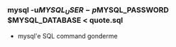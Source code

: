 ### mysql -u$MYSQL_USER -p$MYSQL_PASSWORD $MYSQL_DATABASE < quote.sql
- mysql'e SQL command gonderme
